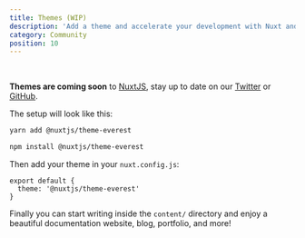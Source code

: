```yaml
---
title: Themes (WIP)
description: 'Add a theme and accelerate your development with Nuxt and @nuxt/content.'
category: Community
position: 10
---
```


<br>
<base-alert type="info">

  **Themes are coming soon** to [NuxtJS](https://nuxtjs.org), stay up to date on our [Twitter](https://twitter.com/nuxt_js) or [GitHub](https://github.com/nuxt/nuxt.js).

</base-alert>

The setup will look like this:

<code-group>
  <code-block label="Yarn" active>

  ```bash
  yarn add @nuxtjs/theme-everest
  ```

  </code-block>
  <code-block label="NPM">

  ```bash
  npm install @nuxtjs/theme-everest
  ```

  </code-block>
</code-group>

Then add your theme in your `nuxt.config.js`:

```js[nuxt.config.js]
export default {
  theme: '@nuxtjs/theme-everest'
}
```

Finally you can start writing inside the `content/` directory and enjoy a beautiful documentation website, blog, portfolio, and more!
